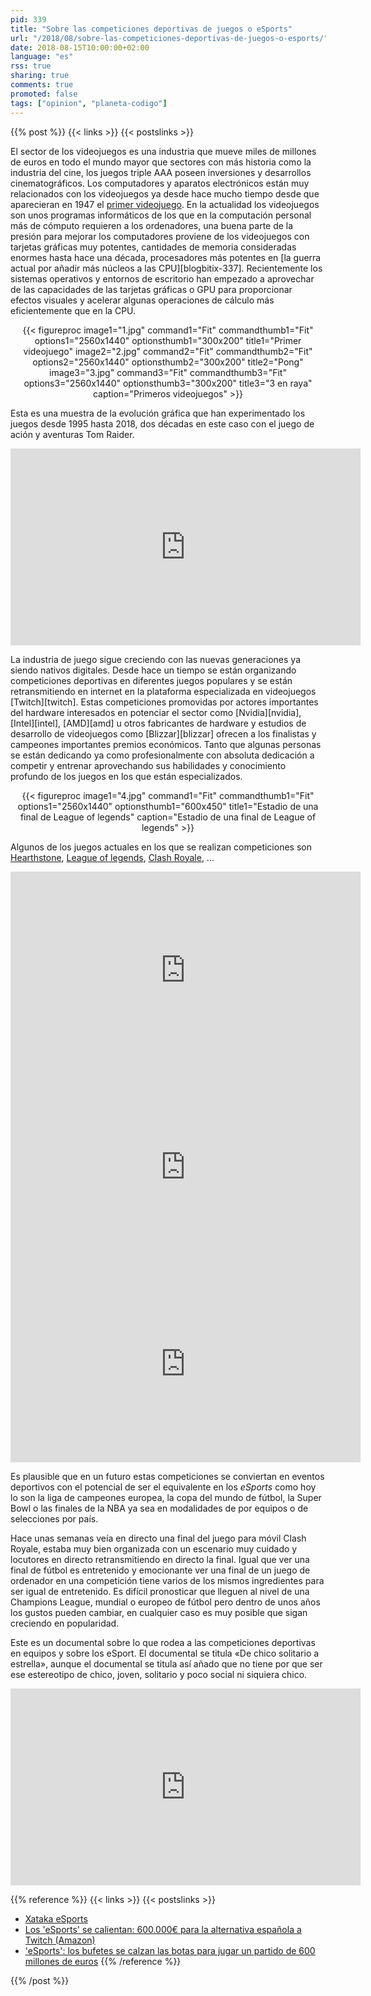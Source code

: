 ```yaml
---
pid: 339
title: "Sobre las competiciones deportivas de juegos o eSports"
url: "/2018/08/sobre-las-competiciones-deportivas-de-juegos-o-esports/"
date: 2018-08-15T10:00:00+02:00
language: "es"
rss: true
sharing: true
comments: true
promoted: false
tags: ["opinion", "planeta-codigo"]
---
```


{{% post %}}
{{< links >}}
{{< postslinks >}}

El sector de los videojuegos es una industria que mueve miles de millones de euros en todo el mundo mayor que sectores con más historia como la industria del cine, los juegos triple AAA poseen inversiones y desarrollos cinematográficos. Los computadores y aparatos electrónicos están muy relacionados con los videojuegos ya desde hace mucho tiempo desde que aparecieran en 1947 el [primer videojuego](https://es.wikipedia.org/wiki/Primer_videojuego#1947:_Dispositivo_de_Entretenimiento_de_Tubos_de_Rayos_Cat%C3%B3dicos). En la actualidad los videojuegos son unos programas informáticos de los que en la computación personal más de cómputo requieren a los ordenadores, una buena parte de la presión para mejorar los computadores proviene de los videojuegos con tarjetas gráficas muy potentes, cantidades de memoria consideradas enormes hasta hace una década, procesadores más potentes en [la guerra actual por añadir más núcleos a las CPU][blogbitix-337]. Recientemente los sistemas operativos y entornos de escritorio han empezado a aprovechar de las capacidades de las tarjetas gráficas o GPU para proporcionar efectos visuales y acelerar algunas operaciones de cálculo más eficientemente que en la CPU.

<div class="media" style="text-align: center;">
    {{< figureproc
        image1="1.jpg" command1="Fit" commandthumb1="Fit" options1="2560x1440" optionsthumb1="300x200" title1="Primer videojuego"
        image2="2.jpg" command2="Fit" commandthumb2="Fit" options2="2560x1440" optionsthumb2="300x200" title2="Pong"
        image3="3.jpg" command3="Fit" commandthumb3="Fit" options3="2560x1440" optionsthumb3="300x200" title3="3 en raya"
        caption="Primeros videojuegos" >}}
</div>

Esta es una muestra de la evolución gráfica que han experimentado los juegos desde 1995 hasta 2018, dos décadas en este caso con el juego de ación y aventuras Tom Raider.

<div class="media media-video" style="text-align: center;">
	<iframe width="560" height="315" src="https://www.youtube.com/embed/D-P-smim5gQ" frameborder="0" allow="autoplay; encrypted-media" allowfullscreen></iframe>
</div>

La industria de juego sigue creciendo con las nuevas generaciones ya siendo nativos digitales. Desde hace un tiempo se están organizando competiciones deportivas en diferentes juegos populares y se están retransmitiendo en internet en la plataforma especializada en videojuegos [Twitch][twitch]. Estas competiciones promovidas por actores importantes del hardware interesados en potenciar el sector como [Nvidia][nvidia], [Intel][intel], [AMD][amd] u otros fabricantes de hardware y estudios de desarrollo de videojuegos como [Blizzar][blizzar] ofrecen a los finalistas y campeones importantes premios económicos. Tanto que algunas personas se están dedicando ya como profesionalmente con absoluta dedicación a competir y entrenar aprovechando sus habilidades y conocimiento profundo de los juegos en los que están especializados.

<div class="media" style="text-align: center;">
    {{< figureproc
        image1="4.jpg" command1="Fit" commandthumb1="Fit" options1="2560x1440" optionsthumb1="600x450" title1="Estadio de una final de League of legends"
        caption="Estadio de una final de League of legends" >}}
</div>

Algunos de los juegos actuales en los que se realizan competiciones son [Hearthstone](https://playhearthstone.com/es-es/), [League of legends](https://play.euw.leagueoflegends.com/es_ES), [Clash Royale](https://clashroyale.com/es/), ...

<div class="media media-video" style="text-align: center;">
	<iframe width="560" height="315" src="https://gaming.youtube.com/embed/lBWgRCRH1Gs" frameborder="0" allow="autoplay; encrypted-media" allowfullscreen></iframe>
</div>

<div class="media media-video" style="text-align: center;">
	<iframe width="560" height="315" src="https://gaming.youtube.com/embed/NpVXLpkjUCc" frameborder="0" allow="autoplay; encrypted-media" allowfullscreen></iframe>
</div>

<div class="media media-video" style="text-align: center;">
	<iframe width="560" height="315" src="https://gaming.youtube.com/embed/MUb8dGKpuEE" frameborder="0" allow="autoplay; encrypted-media" allowfullscreen></iframe>
</div>

Es plausible que en un futuro estas competiciones se conviertan en eventos deportivos con el potencial de ser el equivalente en los _eSports_ como hoy lo son la liga de campeones europea, la copa del mundo de fútbol, la Super Bowl o las finales de la NBA ya sea en modalidades de por equipos o de selecciones por país.

Hace unas semanas veía en directo una final del juego para móvil Clash Royale, estaba muy bien organizada con un escenario muy cuidado y locutores en directo retransmitiendo en directo la final. Igual que ver una final de fútbol es entretenido y emocionante ver una final de un juego de ordenador en una competición tiene varios de los mismos ingredientes para ser igual de entretenido. Es difícil pronosticar que lleguen al nivel de una Champions League, mundial o europeo de fútbol pero dentro de unos años los gustos pueden cambiar, en cualquier caso es muy posible que sigan creciendo en popularidad.

Este es un documental sobre lo que rodea a las  competiciones deportivas en equipos y sobre los eSport. El documental se titula «De chico solitario a estrella», aunque el documental se titula así añado que no tiene por que ser ese estereotipo de chico, joven, solitario y poco social ni siquiera chico.

<div class="media media-video" style="text-align: center;">
    <iframe width="560" height="315" src="https://www.youtube.com/embed/qul_4hlQBCM" frameborder="0" allow="autoplay; encrypted-media" allowfullscreen></iframe>
</div>

{{% reference %}}
{{< links >}}
{{< postslinks >}}
* [Xataka eSports](https://esports.xataka.com/)
* [Los 'eSports' se calientan: 600.000€ para la alternativa española a Twitch (Amazon)](https://www.elconfidencial.com/tecnologia/2017-06-06/gamerswalk-esports-twitch-amazon_1394223/)
* ['eSports': los bufetes se calzan las botas para jugar un partido de 600 millones de euros](http://www.elconfidencial.com/empresas/2017-05-13/deportes-electronicos-esports-regulacion-situacion-espana-jugadores-deporte-ligas_1381822/)
{{% /reference %}}

{{% /post %}}

